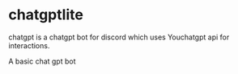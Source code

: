 <h1>chatgptlite</h1>                                                      
chatgpt is a chatgpt bot for discord which uses Youchatgpt api for interactions.


A basic chat gpt bot



